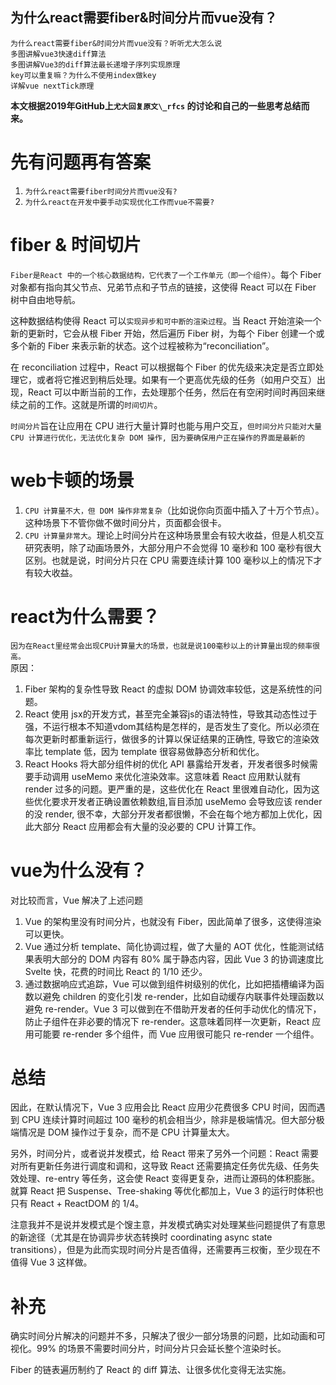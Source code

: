 ## 为什么react需要fiber&时间分片而vue没有？

`为什么react需要fiber&时间分片而vue没有？听听尤大怎么说`  
`多图讲解vue3快速diff算法`  
`多图讲解Vue3的diff算法最长递增子序列实现原理`  
`key可以重复嘛？为什么不使用index做key`  
`详解vue nextTick原理`

**本文根据2019年GitHub上`尤大回复原文\_rfcs` 的讨论和自己的一些思考总结而来。**

# 先有问题再有答案

1. `为什么react需要fiber时间分片而vue没有?`
2. `为什么react在开发中要手动实现优化工作而vue不需要?`

# fiber & 时间切片

`Fiber是React 中的一个核心数据结构，它代表了一个工作单元（即一个组件）`。每个 Fiber 对象都有指向其父节点、兄弟节点和子节点的链接，这使得 React 可以在 Fiber 树中自由地导航。

这种数据结构使得 React 可以`实现异步和可中断的渲染过程`。当 React 开始渲染一个新的更新时，它会从根 Fiber 开始，然后遍历 Fiber 树，为每个 Fiber 创建一个或多个新的 Fiber 来表示新的状态。这个过程被称为“reconciliation”。

在 reconciliation 过程中，React 可以根据每个 Fiber 的优先级来决定是否立即处理它，或者将它推迟到稍后处理。如果有一个更高优先级的任务（如用户交互）出现，React 可以中断当前的工作，去处理那个任务，然后在有空闲时间时再回来继续之前的工作。这就是所谓的`时间切片`。

`时间分片`旨在让应用在 CPU 进行大量计算时也能与用户交互，`但时间分片只能对大量 CPU 计算进行优化，无法优化复杂 DOM 操作, 因为要确保用户正在操作的界面是最新的`

# web卡顿的场景

1. `CPU 计算量不大，但 DOM 操作非常复杂`（比如说你向页面中插入了十万个节点）。这种场景下不管你做不做时间分片，页面都会很卡。
2. `CPU 计算量非常大`。理论上时间分片在这种场景里会有较大收益，但是人机交互研究表明，除了动画场景外，大部分用户不会觉得 10 毫秒和 100 毫秒有很大区别。也就是说，时间分片只在 CPU 需要连续计算 100 毫秒以上的情况下才有较大收益。

# react为什么需要？

`因为在React里经常会出现CPU计算量大的场景，也就是说100毫秒以上的计算量出现的频率很高。`  
原因：

1. Fiber 架构的复杂性导致 React 的虚拟 DOM 协调效率较低，这是系统性的问题。
2. React 使用 jsx的开发方式，甚至完全兼容js的语法特性，导致其动态性过于强，不运行根本不知道vdom其结构是怎样的，是否发生了变化。所以必须在每次更新时都重新运行，做很多的计算以保证结果的正确性, 导致它的渲染效率比 template 低，因为 template 很容易做静态分析和优化。
3. React Hooks 将大部分组件树的优化 API 暴露给开发者，开发者很多时候需要手动调用 useMemo 来优化渲染效率。这意味着 React 应用默认就有 render 过多的问题。更严重的是，这些优化在 React 里很难自动化，因为这些优化要求开发者正确设置依赖数组,盲目添加 useMemo 会导致应该 render 的没 render, 很不幸，大部分开发者都很懒，不会在每个地方都加上优化，因此大部分 React 应用都会有大量的没必要的 CPU 计算工作。

# vue为什么没有？

对比较而言，Vue 解决了上述问题

1. Vue 的架构里没有时间分片，也就没有 Fiber，因此简单了很多，这使得渲染可以更快。
2. Vue 通过分析 template、简化协调过程，做了大量的 AOT 优化，性能测试结果表明大部分的 DOM 内容有 80% 属于静态内容，因此 Vue 3 的协调速度比 Svelte 快，花费的时间比 React 的 1/10 还少。
3. 通过数据响应式追踪，Vue 可以做到组件树级别的优化，比如把插槽编译为函数以避免 children 的变化引发 re-render，比如自动缓存内联事件处理函数以避免 re-render。Vue 3 可以做到在不借助开发者的任何手动优化的情况下，防止子组件在非必要的情况下 re-render。这意味着同样一次更新，React 应用可能要 re-render 多个组件，而 Vue 应用很可能只 re-render 一个组件。

# 总结

因此，在默认情况下，Vue 3 应用会比 React 应用少花费很多 CPU 时间，因而遇到 CPU 连续计算时间超过 100 毫秒的机会相当少，除非是极端情况。但大部分极端情况是 DOM 操作过于复杂，而不是 CPU 计算量太大。

另外，时间分片，或者说并发模式，给 React 带来了另外一个问题：React 需要对所有更新任务进行调度和调和，这导致 React 还需要搞定任务优先级、任务失效处理、re-entry 等任务，这会使 React 变得更复杂，进而让源码的体积膨胀。就算 React 把 Suspense、Tree-shaking 等优化都加上，Vue 3 的运行时体积也只有 React + ReactDOM 的 1/4。

注意我并不是说并发模式是个馊主意，并发模式确实对处理某些问题提供了有意思的新途径（尤其是在协调异步状态转换时 coordinating async state transitions），但是为此而实现时间分片是否值得，还需要再三权衡，至少现在不值得 Vue 3 这样做。

# 补充

确实时间分片解决的问题并不多，只解决了很少一部分场景的问题，比如动画和可视化。99% 的场景不需要时间分片，时间分片只会延长整个渲染时长。

Fiber 的链表遍历制约了 React 的 diff 算法、让很多优化变得无法实施。
